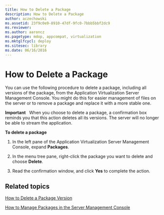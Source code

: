 ```yaml
---
title: How to Delete a Package
description: How to Delete a Package
author: aczechowski
ms.assetid: 23f9c0e9-8910-47df-9fc0-7bbb5bbf2dc9
ms.reviewer:
ms.author: aaroncz
ms.pagetype: mdop, appcompat, virtualization
ms.mktglfcycl: deploy
ms.sitesec: library
ms.date: 06/16/2016
---
```



# How to Delete a Package


You can use the following procedure to delete a package, including all versions of the package, from the Application Virtualization Server Management Console. You might do this for easier management of files on the server or to remove a package and replace it with a more stable one.

**Important**  
When you choose to delete a package, a confirmation box reminds you that this action deletes all its versions. The server will no longer be able to stream the application.



**To delete a package**

1.  In the left pane of the Application Virtualization Server Management Console, expand **Packages**.

2.  In the menu tree pane, right-click the package you want to delete and choose **Delete**.

3.  Read the confirmation window, and click **Yes** to complete the action.

## Related topics


[How to Delete a Package Version](how-to-delete-a-package-version.md)

[How to Manage Packages in the Server Management Console](how-to-manage-packages-in-the-server-management-console.md)










